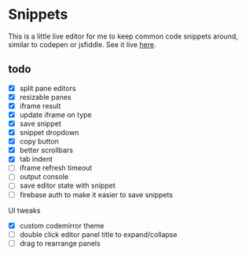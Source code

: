 # Snippets

This is a little live editor for me to keep common code snippets around, similar
to codepen or jsfiddle. See it live [here](https://twigg.gg/snippets/).

## todo

- [x] split pane editors
- [x] resizable panes
- [x] iframe result
- [x] update iframe on type
- [x] save snippet
- [x] snippet dropdown
- [x] copy button
- [x] better scrollbars
- [x] tab indent
- [ ] iframe refresh timeout
- [ ] output console
- [ ] save editor state with snippet
- [ ] firebase auth to make it easier to save snippets

UI tweaks

- [x] custom codemirror theme
- [ ] double click editor panel title to expand/collapse
- [ ] drag to rearrange panels
